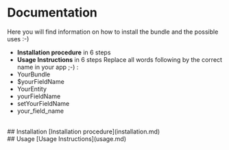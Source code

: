 # Documentation
Here you will find information on how to install the bundle and the possible uses :-)
- **Installation procedure** in 6 steps
- **Usage Instructions** in 6 steps
Replace all words following by the correct name in your app ;-) :
- YourBundle
- $yourFieldName
- YourEntity
- yourFieldName
- setYourFieldName
- your_field_name
<br>
## Installation
[Installation procedure](installation.md)
<br>
## Usage
[Usage Instructions](usage.md)
